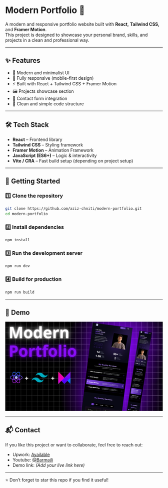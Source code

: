 # Modern Portfolio 🚀

A modern and responsive portfolio website built with **React,** **Tailwind CSS,**  and **Framer Motion**.  
This project is designed to showcase your personal brand, skills, and projects in a clean and professional way.

---

## ✨ Features

- 🎨 Modern and minimalist UI
- 📱 Fully responsive (mobile-first design)
- ⚡ Built with React + Tailwind CSS + Framer Motion
- 🖼️ Projects showcase section
- 📧 Contact form integration
- 🌙 Clean and simple code structure

---

## 🛠️ Tech Stack

- **React** – Frontend library
- **Tailwind CSS** – Styling framework
- **Framer Motion** – Animation Framework
- **JavaScript (ES6+)** – Logic & interactivity
- **Vite / CRA** – Fast build setup (depending on project setup)

---

## 🚀 Getting Started

### 1️⃣ Clone the repository
```bash
git clone https://github.com/aziz-chniti/modern-portfolio.git
cd modern-portfolio
```

### 2️⃣ Install dependencies
```bash
npm install
```

### 3️⃣ Run the development server
```bash
npm run dev
```

### 4️⃣ Build for production
```bash
npm run build
```

---

## 📸 Demo

![preview](public\preview.png)

---

## 📬 Contact

If you like this project or want to collaborate, feel free to reach out:  

- Upwork: [Available](https://www.upwork.com/freelancers/~014afdcf19c4e3bb74)
- Youtube: [@Barmajli](https://www.youtube.com/@Barmajli)
- Demo link: *(Add your live link here)*  

---

⭐ Don’t forget to star this repo if you find it useful!
